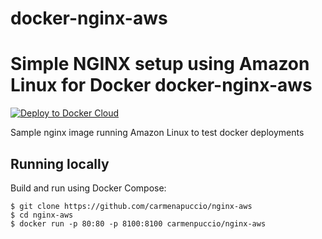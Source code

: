 # docker-nginx-aws
Simple NGINX setup using Amazon Linux for Docker
docker-nginx-aws
===========

[![Deploy to Docker Cloud](https://files.cloud.docker.com/images/deploy-to-dockercloud.svg)](https://cloud.docker.com/stack/deploy/)

Sample nginx image running Amazon Linux to test docker deployments

## Running locally

Build and run using Docker Compose:

	$ git clone https://github.com/carmenapuccio/nginx-aws
	$ cd nginx-aws
	$ docker run -p 80:80 -p 8100:8100 carmenpuccio/nginx-aws


